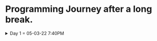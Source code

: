 # Programming Journey after a long break.
<details>
  <summary>Day 1 = 05-03-22 7:40PM</summary>
  
  ## Thoughts and What i did
  - I start again from html to remember the things that i've learned a long ago. it is so hard to be back at programming since whenever i started studying i immediately feel sleepy and exhausted and it is maybe the result of me taking a break and have no motivation to study.

  - I still remember a lot of things but i feel i do really need to review all of those things from the start and im willing to learn web 
  development again even though i still don't know what programming field/career should i focus on.

  #### What i learned/review
  
  <details>
    <summary>HTML notes</summary>
    * ```<DOCTYPE html>```  = what version of HTML is being used.
    * ```<html></html>```   = root element of the document.
    * ```<head></head>```   = the info's or data that is about the document and is not seen by the user's.
    * ```<body></body>```   = contains all the documents data that is seen by the user.
    * ```<title></title>``` = the title or name that is shown on the webpage tab bar.
    * ```<h1>,<h2>,<h3>,<h4>,<h5>,<h6>```  = headings of the html.
    * ```<a></a>```         = links to things on current page or outside the document

    ### Attributes
    * href
    * src  
  
  ### CSS notes
  * Properties = what we want to change. Ex: **color, font-size or weight**
  * Values     = what we want that property to set to.  Ex: ```font-size: 20px```
</details>
